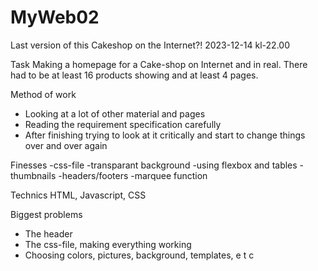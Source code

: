 # MyWeb02

Last version  of this Cakeshop on the Internet?! 2023-12-14 kl-22.00

Task
Making a homepage for a Cake-shop on Internet and in real. There had to be at least 16 products showing and at least 4 pages.

Method of work
- Looking at a lot of other material and pages
- Reading the requirement specification carefully
- After finishing trying to look at it critically and start to change things over and over again

Finesses
-css-file
-transparant background 
-using flexbox and tables
-thumbnails
-headers/footers
-marquee function

Technics
HTML, Javascript, CSS

Biggest problems
- The header
- The css-file, making everything working
- Choosing colors, pictures, background, templates, e t c
